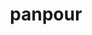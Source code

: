 ---
id: 515
title: panpour
types: [water]
image: https://raw.githubusercontent.com/PokeAPI/sprites/master/sprites/pokemon/515.png
---